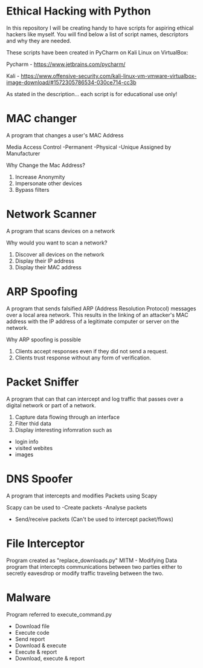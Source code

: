# Ethical Hacking with Python
In this repository I will be creating handy to have scripts for aspiring ethical hackers like myself.
You will find below a list of script names, descriptors and why they are needed.

These scripts have been created in PyCharm on Kali Linux on VirtualBox:

Pycharm - https://www.jetbrains.com/pycharm/

Kali - https://www.offensive-security.com/kali-linux-vm-vmware-virtualbox-image-download/#1572305786534-030ce714-cc3b

As stated in the description... each script is for educational use only!

# MAC changer
A program that changes a user's MAC Address

Media Access Control
-Permanent
-Physical
-Unique
Assigned by Manufacturer

Why Change the Mac Address?
1. Increase Anonymity
2. Impersonate other devices
3. Bypass filters

# Network Scanner
A program that scans devices on a network

Why would you want to scan a network?
1. Discover all devices on the network
2. Display their IP address
3. Display their MAC address

# ARP Spoofing
A program that sends falsified ARP (Address Resolution Protocol) messages over a local area network. This results in the linking of an attacker's MAC address with the IP address of a legitimate computer or server on the network.

Why ARP spoofing is possible
1. Clients accept responses even if they did not send a request.
2. Clients trust response without any form of verification.

# Packet Sniffer
A program that can that can intercept and log traffic that passes over a digital network or part of a network.

1. Capture data flowing through an interface
2. Filter thid data
3. Display interesting infomration such as
- login info
- visited webites
- images

# DNS Spoofer
A program that intercepts and modifies Packets using Scapy

Scapy can be used to
-Create packets
-Analyse packets
- Send/receive packets
(Can't be used to intercept packet/flows)

# File Interceptor
Program created as "replace_downloads.py"
MITM - Modifying Data program that intercepts communications between two parties either to secretly eavesdrop or modify traffic traveling between the two.

# Malware
Program referred to execute_command.py
- Download file
- Execute code
- Send report
- Download & execute
- Execute & report
- Download, execute & report
